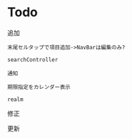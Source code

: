 # Todo

追加

    末尾セルタップで項目追加->NavBarは編集のみ?
    
    searchController
    
    通知

    期限指定をカレンダー表示

    realm
    
修正

更新
